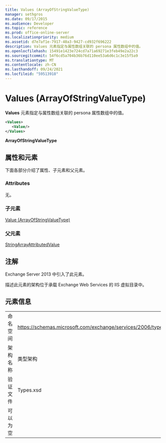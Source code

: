```yaml
---
title: Values (ArrayOfStringValueType)
manager: sethgros
ms.date: 09/17/2015
ms.audience: Developer
ms.topic: reference
ms.prod: office-online-server
ms.localizationpriority: medium
ms.assetid: d7e7af1e-7917-40a3-9427-cd932f696222
description: Values 元素指定与属性数组关联的 persona 属性数组中的值。
ms.openlocfilehash: 15491e1423e724cd7a71a69271e3feb49e2a22c3
ms.sourcegitcommit: 54f6cd5a704b36b76d110ee53a6d6c1c3e15f5a9
ms.translationtype: MT
ms.contentlocale: zh-CN
ms.lasthandoff: 09/24/2021
ms.locfileid: "59513918"
---
```

# <a name="values-arrayofstringvaluetype"></a>Values (ArrayOfStringValueType)

**Values** 元素指定与属性数组关联的 persona 属性数组中的值。 
  
```XML
<Values>
   <Value/>
</Values>
```

**ArrayOfStringValueType**

## <a name="attributes-and-elements"></a>属性和元素

下面各部分介绍了属性、子元素和父元素。
  
### <a name="attributes"></a>Attributes

无。
  
### <a name="child-elements"></a>子元素

[Value (ArrayOfStringValueType)](value-arrayofstringvaluetype.md)
  
### <a name="parent-elements"></a>父元素

[StringArrayAttributedValue](stringarrayattributedvalue.md)
  
## <a name="remarks"></a>注解

Exchange Server 2013 中引入了此元素。
  
描述此元素的架构位于承载 Exchange Web Services 的 IIS 虚拟目录中。
  
## <a name="element-information"></a>元素信息

|||
|:-----|:-----|
|命名空间  <br/> |https://schemas.microsoft.com/exchange/services/2006/types  <br/> |
|架构名称  <br/> |类型架构  <br/> |
|验证文件  <br/> |Types.xsd  <br/> |
|可以为空  <br/> ||
   

